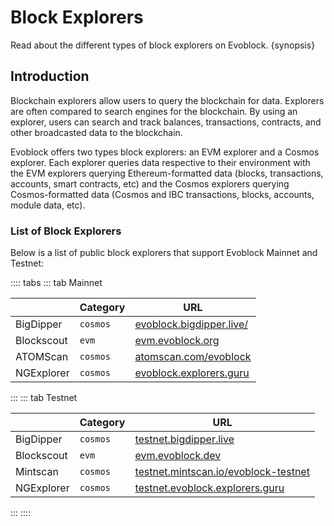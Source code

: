 <!--
order: 3
-->

# Block Explorers

Read about the different types of block explorers on Evoblock. {synopsis}

## Introduction

Blockchain explorers allow users to query the blockchain for data. Explorers are often compared to search engines for the blockchain. By using an explorer, users can search and track balances, transactions, contracts, and other broadcasted data to the blockchain.

Evoblock offers two types block explorers: an EVM explorer and a Cosmos explorer. Each explorer queries data respective to their environment with the EVM explorers querying Ethereum-formatted data (blocks, transactions, accounts, smart contracts, etc) and the Cosmos explorers querying Cosmos-formatted data (Cosmos and IBC transactions, blocks, accounts, module data, etc).

### List of Block Explorers

Below is a list of public block explorers that support Evoblock Mainnet and Testnet:

:::: tabs
::: tab Mainnet

|            | Category | URL                                                    |
| ---------- | -------- | ------------------------------------------------------ |
| BigDipper  | `cosmos` | [evoblock.bigdipper.live/](https://evoblock.bigdipper.live/) |
| Blockscout | `evm`    | [evm.evoblock.org](https://evm.evoblock.org/)                |
| ATOMScan   | `cosmos` | [atomscan.com/evoblock](https://atomscan.com/evoblock)       |
| NGExplorer   | `cosmos` | [evoblock.explorers.guru](https://evoblock.explorers.guru)       |
:::
::: tab Testnet

|            | Category | URL                                                                            |
| ---------- | -------- | ------------------------------------------------------------------------------ |
| BigDipper  | `cosmos` | [testnet.bigdipper.live](https://testnet.evoblock.bigdipper.live/)                |
| Blockscout | `evm`    | [evm.evoblock.dev](https://evm.evoblock.dev/)                                        |
| Mintscan   | `cosmos` | [testnet.mintscan.io/evoblock-testnet](https://testnet.mintscan.io/evoblock-testnet) |
| NGExplorer   | `cosmos` | [testnet.evoblock.explorers.guru](https://testnet.evoblock.explorers.guru)       |
:::
::::
